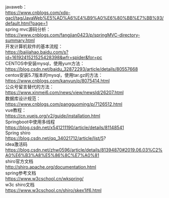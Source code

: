 javaweb： <br>
https://www.cnblogs.com/xdp-gacl/tag/JavaWeb%E5%AD%A6%E4%B9%A0%E6%80%BB%E7%BB%93/default.html?page=1
<br>spring mvc源码分析：<br>
https://www.cnblogs.com/fangjian0423/p/springMVC-directory-summary.html
<br>开发计算机软件的基本流程：<br>
https://baijiahao.baidu.com/s?id=1619241521525428398&wfr=spider&for=pc
<br>CENTOS中安装mysql，使用yum方法：<br>
https://blog.csdn.net/baidu_32872293/article/details/80557668
<br>centos安装5.7版本的mysql，使用tar.gz的方法：<br>
https://www.cnblogs.com/kanyun/p/8075414.html
<br>公众号留言替代的方法：<br>
https://www.xinmei6.com/news/view/newsId/26207.html
<br>数据库设计规范：<br>
https://www.cnblogs.com/pangguoming/p/7126512.html
<br>vue教程：<br>
https://cn.vuejs.org/v2/guide/installation.html
<br>Springboot中使用多线程<br>
https://blog.csdn.net/x541211190/article/details/81148541
<br>Spring shiro<br>
https://blog.csdn.net/qq_34021712/article/list/5?
<br>idea激活码<br>
https://blog.csdn.net/zhw0596/article/details/81394870#2019.06.03%C2%A0%E6%B3%A8%E5%86%8C%E7%A0%81
<br>shiro官方文档<br>
http://shiro.apache.org/documentation.html
<br>spring参考文档<br>
https://www.w3cschool.cn/wkspring/
<br>w3c shiro文档<br>
https://www.w3cschool.cn/shiro/skex1if6.html
